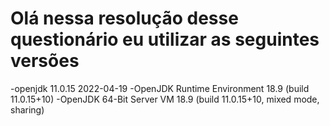 # Olá nessa resolução desse questionário eu utilizar as seguintes versões
-openjdk 11.0.15 2022-04-19
-OpenJDK Runtime Environment 18.9 (build 11.0.15+10)
-OpenJDK 64-Bit Server VM 18.9 (build 11.0.15+10, mixed mode, sharing)

